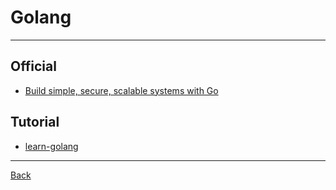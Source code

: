 # Golang

---

## Official

- [Build simple, secure, scalable systems with Go](https://go.dev/)

## Tutorial

- [learn-golang](https://www.learn-golang.org/)

---

[Back](./../Program.md)
